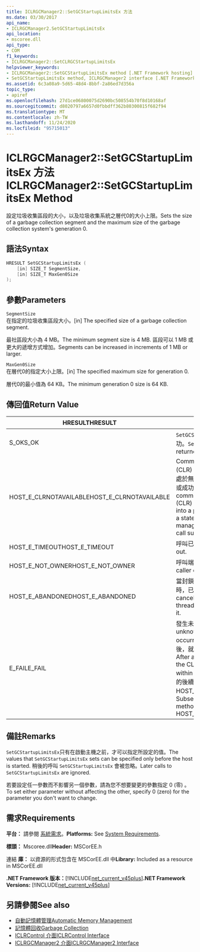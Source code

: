 ```yaml
---
title: ICLRGCManager2::SetGCStartupLimitsEx 方法
ms.date: 03/30/2017
api_name:
- ICLRGCManager2.SetGCStartupLimitsEx
api_location:
- mscoree.dll
api_type:
- COM
f1_keywords:
- ICLRGCManager2::SetCLRGCStartupLimitsEx
helpviewer_keywords:
- ICLRGCManager2::SetGCStartupLimitsEx method [.NET Framework hosting]
- SetGCStartupLimitsEx method, ICLRGCManager2 interface [.NET Framework hosting]
ms.assetid: 6c3a08a9-5d65-48d4-8bbf-2a86ed7d356a
topic_type:
- apiref
ms.openlocfilehash: 27d1ce06800075d2690bc508554b70f8d10168af
ms.sourcegitcommit: d8020797a6657d0fbbdff362b80300815f682f94
ms.translationtype: MT
ms.contentlocale: zh-TW
ms.lasthandoff: 11/24/2020
ms.locfileid: "95715013"
---
```

# <a name="iclrgcmanager2setgcstartuplimitsex-method"></a><span data-ttu-id="a5766-102">ICLRGCManager2::SetGCStartupLimitsEx 方法</span><span class="sxs-lookup"><span data-stu-id="a5766-102">ICLRGCManager2::SetGCStartupLimitsEx Method</span></span>

<span data-ttu-id="a5766-103">設定垃圾收集區段的大小，以及垃圾收集系統之層代0的大小上限。</span><span class="sxs-lookup"><span data-stu-id="a5766-103">Sets the size of a garbage collection segment and the maximum size of the garbage collection system's generation 0.</span></span>  
  
## <a name="syntax"></a><span data-ttu-id="a5766-104">語法</span><span class="sxs-lookup"><span data-stu-id="a5766-104">Syntax</span></span>  
  
```cpp  
HRESULT SetGCStartupLimitsEx (  
    [in] SIZE_T SegmentSize,
    [in] SIZE_T MaxGen0Size  
);  
```  
  
## <a name="parameters"></a><span data-ttu-id="a5766-105">參數</span><span class="sxs-lookup"><span data-stu-id="a5766-105">Parameters</span></span>  

 `SegmentSize`  
 <span data-ttu-id="a5766-106">在指定的垃圾收集區段大小。</span><span class="sxs-lookup"><span data-stu-id="a5766-106">[in] The specified size of a garbage collection segment.</span></span>  
  
 <span data-ttu-id="a5766-107">最社區段大小為 4 MB。</span><span class="sxs-lookup"><span data-stu-id="a5766-107">The minimum segment size is 4 MB.</span></span> <span data-ttu-id="a5766-108">區段可以 1 MB 或更大的遞增方式增加。</span><span class="sxs-lookup"><span data-stu-id="a5766-108">Segments can be increased in increments of 1 MB or larger.</span></span>  
  
 `MaxGen0Size`  
 <span data-ttu-id="a5766-109">在層代0的指定大小上限。</span><span class="sxs-lookup"><span data-stu-id="a5766-109">[in] The specified maximum size for generation 0.</span></span>  
  
 <span data-ttu-id="a5766-110">層代0的最小值為 64 KB。</span><span class="sxs-lookup"><span data-stu-id="a5766-110">The minimum generation 0 size is 64 KB.</span></span>  
  
## <a name="return-value"></a><span data-ttu-id="a5766-111">傳回值</span><span class="sxs-lookup"><span data-stu-id="a5766-111">Return Value</span></span>  
  
|<span data-ttu-id="a5766-112">HRESULT</span><span class="sxs-lookup"><span data-stu-id="a5766-112">HRESULT</span></span>|<span data-ttu-id="a5766-113">描述</span><span class="sxs-lookup"><span data-stu-id="a5766-113">Description</span></span>|  
|-------------|-----------------|  
|<span data-ttu-id="a5766-114">S_OK</span><span class="sxs-lookup"><span data-stu-id="a5766-114">S_OK</span></span>|<span data-ttu-id="a5766-115">`SetGCStartupLimitsEx` 傳回成功。</span><span class="sxs-lookup"><span data-stu-id="a5766-115">`SetGCStartupLimitsEx` returned successfully.</span></span>|  
|<span data-ttu-id="a5766-116">HOST_E_CLRNOTAVAILABLE</span><span class="sxs-lookup"><span data-stu-id="a5766-116">HOST_E_CLRNOTAVAILABLE</span></span>|<span data-ttu-id="a5766-117">Common language runtime (CLR) 尚未載入至進程，或 CLR 處於無法執行 managed 程式碼或成功處理呼叫的狀態。</span><span class="sxs-lookup"><span data-stu-id="a5766-117">The common language runtime (CLR) has not been loaded into a process, or the CLR is in a state in which it cannot run managed code or process the call successfully.</span></span>|  
|<span data-ttu-id="a5766-118">HOST_E_TIMEOUT</span><span class="sxs-lookup"><span data-stu-id="a5766-118">HOST_E_TIMEOUT</span></span>|<span data-ttu-id="a5766-119">呼叫已超時。</span><span class="sxs-lookup"><span data-stu-id="a5766-119">The call timed out.</span></span>|  
|<span data-ttu-id="a5766-120">HOST_E_NOT_OWNER</span><span class="sxs-lookup"><span data-stu-id="a5766-120">HOST_E_NOT_OWNER</span></span>|<span data-ttu-id="a5766-121">呼叫端沒有擁有鎖定。</span><span class="sxs-lookup"><span data-stu-id="a5766-121">The caller does not own the lock.</span></span>|  
|<span data-ttu-id="a5766-122">HOST_E_ABANDONED</span><span class="sxs-lookup"><span data-stu-id="a5766-122">HOST_E_ABANDONED</span></span>|<span data-ttu-id="a5766-123">當封鎖的執行緒或光纖正在等候時，已取消事件。</span><span class="sxs-lookup"><span data-stu-id="a5766-123">An event was canceled while a blocked thread or fiber was waiting on it.</span></span>|  
|<span data-ttu-id="a5766-124">E_FAIL</span><span class="sxs-lookup"><span data-stu-id="a5766-124">E_FAIL</span></span>|<span data-ttu-id="a5766-125">發生未知的嚴重失敗。</span><span class="sxs-lookup"><span data-stu-id="a5766-125">An unknown catastrophic failure occurred.</span></span> <span data-ttu-id="a5766-126">在方法傳回 E_FAIL 之後，就無法在進程中使用 CLR。</span><span class="sxs-lookup"><span data-stu-id="a5766-126">After a method returns E_FAIL, the CLR is no longer usable within the process.</span></span> <span data-ttu-id="a5766-127">對裝載方法的後續呼叫會傳回 HOST_E_CLRNOTAVAILABLE。</span><span class="sxs-lookup"><span data-stu-id="a5766-127">Subsequent calls to hosting methods return HOST_E_CLRNOTAVAILABLE.</span></span>|  
  
## <a name="remarks"></a><span data-ttu-id="a5766-128">備註</span><span class="sxs-lookup"><span data-stu-id="a5766-128">Remarks</span></span>  

 <span data-ttu-id="a5766-129">`SetGCStartupLimitsEx`只有在啟動主機之前，才可以指定所設定的值。</span><span class="sxs-lookup"><span data-stu-id="a5766-129">The values that `SetGCStartupLimitsEx` sets can be specified only before the host is started.</span></span> <span data-ttu-id="a5766-130">稍後的呼叫 `SetGCStartupLimitsEx` 會被忽略。</span><span class="sxs-lookup"><span data-stu-id="a5766-130">Later calls to `SetGCStartupLimitsEx` are ignored.</span></span>  
  
 <span data-ttu-id="a5766-131">若要設定任一參數而不影響另一個參數，請為您不想要變更的參數指定 0 (零) 。</span><span class="sxs-lookup"><span data-stu-id="a5766-131">To set either parameter without affecting the other, specify 0 (zero) for the parameter you don't want to change.</span></span>  
  
## <a name="requirements"></a><span data-ttu-id="a5766-132">需求</span><span class="sxs-lookup"><span data-stu-id="a5766-132">Requirements</span></span>  

 <span data-ttu-id="a5766-133">**平台：** 請參閱 [系統需求](../../get-started/system-requirements.md)。</span><span class="sxs-lookup"><span data-stu-id="a5766-133">**Platforms:** See [System Requirements](../../get-started/system-requirements.md).</span></span>  
  
 <span data-ttu-id="a5766-134">**標頭：** Mscoree.dll</span><span class="sxs-lookup"><span data-stu-id="a5766-134">**Header:** MSCorEE.h</span></span>  
  
 <span data-ttu-id="a5766-135">連結 **庫：** 以資源的形式包含在 MSCorEE.dll 中</span><span class="sxs-lookup"><span data-stu-id="a5766-135">**Library:** Included as a resource in MSCorEE.dll</span></span>  
  
 <span data-ttu-id="a5766-136">**.NET Framework 版本：**[!INCLUDE[net_current_v45plus](../../../../includes/net-current-v45plus-md.md)]</span><span class="sxs-lookup"><span data-stu-id="a5766-136">**.NET Framework Versions:** [!INCLUDE[net_current_v45plus](../../../../includes/net-current-v45plus-md.md)]</span></span>  
  
## <a name="see-also"></a><span data-ttu-id="a5766-137">另請參閱</span><span class="sxs-lookup"><span data-stu-id="a5766-137">See also</span></span>

- [<span data-ttu-id="a5766-138">自動記憶體管理</span><span class="sxs-lookup"><span data-stu-id="a5766-138">Automatic Memory Management</span></span>](../../../standard/automatic-memory-management.md)
- [<span data-ttu-id="a5766-139">記憶體回收</span><span class="sxs-lookup"><span data-stu-id="a5766-139">Garbage Collection</span></span>](../../../standard/garbage-collection/index.md)
- [<span data-ttu-id="a5766-140">ICLRControl 介面</span><span class="sxs-lookup"><span data-stu-id="a5766-140">ICLRControl Interface</span></span>](iclrcontrol-interface.md)
- [<span data-ttu-id="a5766-141">ICLRGCManager2 介面</span><span class="sxs-lookup"><span data-stu-id="a5766-141">ICLRGCManager2 Interface</span></span>](iclrgcmanager2-interface.md)
